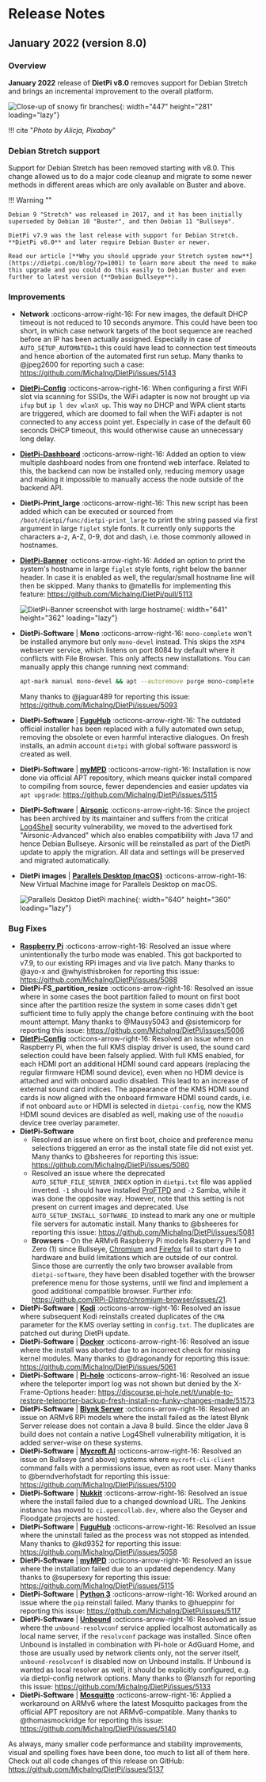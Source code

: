 # Release Notes

## January 2022 (version 8.0)

### Overview

**January 2022** release of **DietPi v8.0** removes support for Debian Stretch and brings an incremental improvement to the overall platform.

![Close-up of snowy fir branches](../assets/images/dietpi-version-80.jpg){: width="447" height="281" loading="lazy"}

!!! cite "_Photo by Alicja, Pixabay_"

### Debian Stretch support

Support for Debian Stretch has been removed starting with v8.0. This change allowed us to do a major code cleanup and migrate to some newer methods in different areas which are only available on Buster and above.

!!! Warning ""

    Debian 9 "Stretch" was released in 2017, and it has been initially superseded by Debian 10 "Buster", and then Debian 11 "Bullseye".

    DietPi v7.9 was the last release with support for Debian Stretch. **DietPi v8.0** and later require Debian Buster or newer.

    Read our article [**Why you should upgrade your Stretch system now**](https://dietpi.com/blog/?p=1001) to learn more about the need to make this upgrade and you could do this easily to Debian Buster and even further to latest version (**Debian Bullseye**).

### Improvements

- **Network** :octicons-arrow-right-16: For new images, the default DHCP timeout is not reduced to 10 seconds anymore. This could have been too short, in which case network targets of the boot sequence are reached before an IP has been actually assigned. Especially in case of `AUTO_SETUP_AUTOMATED=1` this could have lead to connection test timeouts and hence abortion of the automated first run setup. Many thanks to @jpeg2600 for reporting such a case: <https://github.com/MichaIng/DietPi/issues/5143>
- [**DietPi-Config**](../dietpi_tools.md#dietpi-configuration) :octicons-arrow-right-16: When configuring a first WiFi slot via scanning for SSIDs, the WiFi adapter is now not brought up via `ifup` but `ip l dev wlanX up`. This way no DHCP and WPA client starts are triggered, which are doomed to fail when the WiFi adapter is not connected to any access point yet. Especially in case of the default 60 seconds DHCP timeout, this would otherwise cause an unnecessary long delay.
- [**DietPi-Dashboard**](../software/system_stats.md#dietpi-dashboard) :octicons-arrow-right-16: Added an option to view multiple dashboard nodes from one frontend web interface. Related to this, the backend can now be installed only, reducing memory usage and making it impossible to manually access the node outside of the backend API.
- **DietPi-Print_large** :octicons-arrow-right-16: This new script has been added which can be executed or sourced from `/boot/dietpi/func/dietpi-print_large` to print the string passed via first argument in large `figlet` style fonts. It currently only supports the characters a-z, A-Z, 0-9, dot and dash, i.e. those commonly allowed in hostnames.
- [**DietPi-Banner**](../dietpi_tools.md#dietpi-banner) :octicons-arrow-right-16: Added an option to print the system's hostname in large `figlet` style fonts, right below the banner header. In case it is enabled as well, the regular/small hostname line will then be skipped. Many thanks to @matellis for implementing this feature: <https://github.com/MichaIng/DietPi/pull/5113>

    ![DietPi-Banner screenshot with large hostname](../assets/images/dietpi-banner_large_hostname.png){: width="641" height="362" loading="lazy"}

- **DietPi-Software** | **Mono** :octicons-arrow-right-16:  `mono-complete` won't be installed anymore but only `mono-devel` instead. This skips the `XSP4` webserver service, which listens on port 8084 by default where it conflicts with File Browser. This only affects new installations. You can manually apply this change running next command:

    ```sh
    apt-mark manual mono-devel && apt --autoremove purge mono-complete
    ```

    Many thanks to @jaguar489 for reporting this issue: <https://github.com/MichaIng/DietPi/issues/5093>

- **DietPi-Software** | [**FuguHub**](../software/cloud.md#fuguhub) :octicons-arrow-right-16:  The outdated official installer has been replaced with a fully automated own setup, removing the obsolete or even harmful interactive dialogues. On fresh installs, an admin account `dietpi` with global software password is created as well.
- **DietPi-Software** | [**myMPD**](../software/media.md#mympd) :octicons-arrow-right-16: Installation is now done via official APT repository, which means quicker install compared to compiling from source, fewer dependencies and easier updates via `apt upgrade`: <https://github.com/MichaIng/DietPi/issues/5115>
- **DietPi-Software** | [**Airsonic**](../software/media.md#airsonic) :octicons-arrow-right-16: Since the project has been archived by its maintainer and suffers from the critical [Log4Shell](https://dietpi.com/blog/?p=1172) security vulnerability, we moved to the advertised fork "Airsonic-Advanced" which also enables compatibility with Java 17 and hence Debian Bullseye. Airsonic will be reinstalled as part of the DietPi update to apply the migration. All data and settings will be preserved and migrated automatically.
- **DietPi images** | [**Parallels Desktop (macOS)**](../hardware.md#parallels) :octicons-arrow-right-16: New Virtual Machine image for Parallels Desktop on macOS.

    ![Parallels Desktop DietPi machine](../assets/images/Parallels1.jpg){: width="640" height="360" loading="lazy"}

### Bug Fixes

- [**Raspberry Pi**](../hardware.md#raspberry-pi) :octicons-arrow-right-16: Resolved an issue where unintentionally the turbo mode was enabled. This got backported to v7.9, to our existing RPi images and via live patch. Many thanks to @ayo-x and @whyisthisbroken for reporting this issue: <https://github.com/MichaIng/DietPi/issues/5088>
- **DietPi-FS_partition_resize** :octicons-arrow-right-16: Resolved an issue where in some cases the boot partition failed to mount on first boot since after the partition resize the system in some cases didn't get sufficient time to fully apply the change before continuing with the boot mount attempt. Many thanks to @Mausy5043 and @sistemicorp for reporting this issue: <https://github.com/MichaIng/DietPi/issues/5006>
- [**DietPi-Config**](../dietpi_tools.md#dietpi-configuration) :octicons-arrow-right-16: Resolved an issue where on Raspberry Pi, when the full KMS display driver is used, the sound card selection could have been falsely applied. With full KMS enabled, for each HDMI port an additional HDMI sound card appears (replacing the regular firmware HDMI sound device), even when no HDMI device is attached and with onboard audio disabled. This lead to an increase of external sound card indices. The appearance of the KMS HDMI sound cards is now aligned with the onboard firmware HDMI sound cards, i.e. if not onboard `auto` or HDMI is selected in `dietpi-config`, now the KMS HDMI sound devices are disabled as well, making use of the `noaudio` device tree overlay parameter.
- **DietPi-Software**
    - Resolved an issue where on first boot, choice and preference menu selections triggered an error as the install state file did not exist yet. Many thanks to @bsheeres for reporting this issue: <https://github.com/MichaIng/DietPi/issues/5080>
    - Resolved an issue where the deprecated `AUTO_SETUP_FILE_SERVER_INDEX` option in `dietpi.txt` file was applied inverted. `-1` should have installed [ProFTPD](../software/file_servers.md#proftpd) and `-2` Samba, while it was done the opposite way. However, note that this setting is not present on current images and deprecated. Use `AUTO_SETUP_INSTALL_SOFTWARE_ID` instead to mark any one or multiple file servers for automatic install. Many thanks to @bsheeres for reporting this issue: <https://github.com/MichaIng/DietPi/issues/5081>
    - **Browsers** - On the ARMv6 Raspberry Pi models Raspberry Pi 1 and Zero (1) since Bullseye, [Chromium](../software/desktop.md#chromium) and [Firefox](../software/desktop.md#firefox) fail to start due to hardware and build limitations which are outside of our control. Since those are currently the only two browser available from `dietpi-software`, they have been disabled together with the browser preference menu for those systems, until we find and implement a good additional compatible browser. Further info: <https://github.com/RPi-Distro/chromium-browser/issues/21>.
- **DietPi-Software** | [**Kodi**](../software/media.md#kodi) :octicons-arrow-right-16: Resolved an issue where subsequent Kodi reinstalls created duplicates of the `CMA` parameter for the KMS overlay setting in `config.txt`. The duplicates are patched out during DietPi update.
- **DietPi-Software** | [**Docker**](../software/programming.md#docker) :octicons-arrow-right-16: Resolved an issue where the install was aborted due to an incorrect check for missing kernel modules. Many thanks to @dragonandy for reporting this issue: <https://github.com/MichaIng/DietPi/issues/5061>
- **DietPi-Software** | [**Pi-hole**](../software/dns_servers.md#pi-hole) :octicons-arrow-right-16: Resolved an issue where the teleporter import log was not shown but denied by the X-Frame-Options header: <https://discourse.pi-hole.net/t/unable-to-restore-teleporter-backup-fresh-install-no-funky-changes-made/51573>
- **DietPi-Software** | [**Blynk Server**](../software/hardware_projects.md#blynk-server) :octicons-arrow-right-16: Resolved an issue on ARMv6 RPi models where the install failed as the latest Blynk Server release does not contain a Java 8 build. Since the older Java 8 build does not contain a native Log4Shell vulnerability mitigation, it is added server-wise on these systems.
- **DietPi-Software** | [**Mycroft AI**](../software/hardware_projects.md#mycroft-ai) :octicons-arrow-right-16: Resolved an issue on Bullseye (and above) systems where `mycroft-cli-client` command fails with a permissions issue, even as root user. Many thanks to @berndverhofstadt for reporting this issue: <https://github.com/MichaIng/DietPi/issues/5100>
- **DietPi-Software** | [**Nukkit**](../software/gaming.md#nukkit) :octicons-arrow-right-16: Resolved an issue where the install failed due to a changed download URL. The Jenkins instance has moved to `ci.opencollab.dev`, where also the Geyser and Floodgate projects are hosted.
- **DietPi-Software** | [**FuguHub**](../software/cloud.md#fuguhub) :octicons-arrow-right-16: Resolved an issue where the uninstall failed as the process was not stopped as intended. Many thanks to @kd9352 for reporting this issue: <https://github.com/MichaIng/DietPi/issues/5058>
- **DietPi-Software** | [**myMPD**](../software/media.md#mympd) :octicons-arrow-right-16: Resolved an issue where the installation failed due to an updated dependency. Many thanks to @supersexy for reporting this issue: <https://github.com/MichaIng/DietPi/issues/5115>
- **DietPi-Software** | [**Python 3**](../software/programming.md#python-3) :octicons-arrow-right-16: Worked around an issue where the `pip` reinstall failed. Many thanks to @hueppinr for reporting this issue: <https://github.com/MichaIng/DietPi/issues/5117>
- **DietPi-Software** | [**Unbound**](../software/dns_servers.md#unbound) :octicons-arrow-right-16: Resolved an issue where the `unbound-resolvconf` service applied localhost automatically as local name server, if the `resolvconf` package was installed. Since often Unbound is installed in combination with Pi-hole or AdGuard Home, and those are usually used by network clients only, not the server itself, `unbound-resolvconf` is disabled now on Unbound installs. If Unbound is wanted as local resolver as well, it should be explicitly configured, e.g. via dietpi-config network options. Many thanks to @Ianszh for reporting this issue: <https://github.com/MichaIng/DietPi/issues/5133>
- **DietPi-Software** | [**Mosquitto**](../software/hardware_projects.md#mosquitto) :octicons-arrow-right-16: Applied a workaround on ARMv6 where the latest Mosquitto packages from the official APT repository are not ARMv6-compatible. Many thanks to @thomasmockridge for reporting this issue: <https://github.com/MichaIng/DietPi/issues/5140>

As always, many smaller code performance and stability improvements, visual and spelling fixes have been done, too much to list all of them here. Check out all code changes of this release on GitHub: <https://github.com/MichaIng/DietPi/issues/5137>
